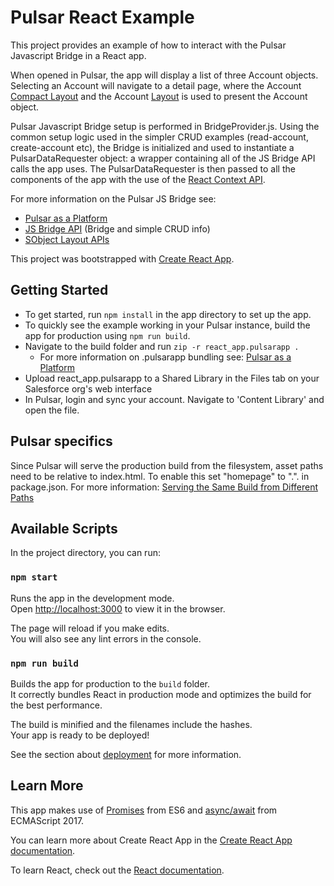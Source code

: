 # Pulsar React Example

This project provides an example of how to interact with the Pulsar Javascript Bridge in a React app.

When opened in Pulsar, the app will display a list of three Account objects. Selecting an Account will navigate to a
detail page, where the Account [Compact Layout](https://help.salesforce.com/articleView?id=sf.compact_layout_overview.htm&type=5) 
and the Account [Layout](https://help.salesforce.com/articleView?id=sf.customize_layout.htm&type=5) is used to present the Account object.

Pulsar Javascript Bridge setup is performed in BridgeProvider.js. Using the common setup logic used in the simpler 
CRUD examples (read-account, create-account etc), the Bridge is initialized and used to instantiate a 
PulsarDataRequester object: a wrapper containing all of the
JS Bridge API calls the app uses. The PulsarDataRequester is then passed to all the components of the app with the use
of the [React Context API](https://reactjs.org/docs/context.html).

For more information on the Pulsar JS Bridge see:

- [Pulsar as a Platform](https://luminix.atlassian.net/wiki/spaces/PD/pages/49152017/Pulsar+as+a+Platform)
- [JS Bridge API](https://luminix.atlassian.net/wiki/spaces/PD/pages/8683529/Pulsar+Platform+-+JS+Bridge+API) (Bridge and simple CRUD info)
- [SObject Layout APIs](https://luminix.atlassian.net/wiki/spaces/PD/pages/1647378435/SObject+Layout+Information+APIs)


This project was bootstrapped with [Create React App](https://github.com/facebook/create-react-app).


## Getting Started

- To get started, run `npm install` in the app directory to set up the app.
- To quickly see the example working in your Pulsar instance, build the app for production using `npm run build`.
- Navigate to the build folder and run `zip -r react_app.pulsarapp .`
    - For more information on .pulsarapp bundling see: [Pulsar as a Platform](https://luminix.atlassian.net/wiki/spaces/PD/pages/49152017/Pulsar+as+a+Platform)
- Upload react_app.pulsarapp to a Shared Library in the Files tab on your Salesforce org's web interface
- In Pulsar, login and sync your account. Navigate to 'Content Library' and open the file.

## Pulsar specifics

Since Pulsar will serve the production build from the filesystem, asset paths need to be relative to index.html. To enable this
set "homepage" to ".". in package.json. For more information: 
[Serving the Same Build from Different Paths](https://create-react-app.dev/docs/deployment/#serving-the-same-build-from-different-paths)

## Available Scripts

In the project directory, you can run:

### `npm start`

Runs the app in the development mode.\
Open [http://localhost:3000](http://localhost:3000) to view it in the browser.

The page will reload if you make edits.\
You will also see any lint errors in the console.

### `npm run build`

Builds the app for production to the `build` folder.\
It correctly bundles React in production mode and optimizes the build for the best performance.

The build is minified and the filenames include the hashes.\
Your app is ready to be deployed!

See the section about [deployment](https://facebook.github.io/create-react-app/docs/deployment) for more information.

## Learn More

This app makes use of [Promises](https://developer.mozilla.org/en-US/docs/Web/JavaScript/Guide/Using_promises) from ES6 
and [async/await](https://developer.mozilla.org/en-US/docs/Learn/JavaScript/Asynchronous/Async_await) from ECMAScript 2017.

You can learn more about Create React App in the [Create React App documentation](https://facebook.github.io/create-react-app/docs/getting-started).

To learn React, check out the [React documentation](https://reactjs.org/).
